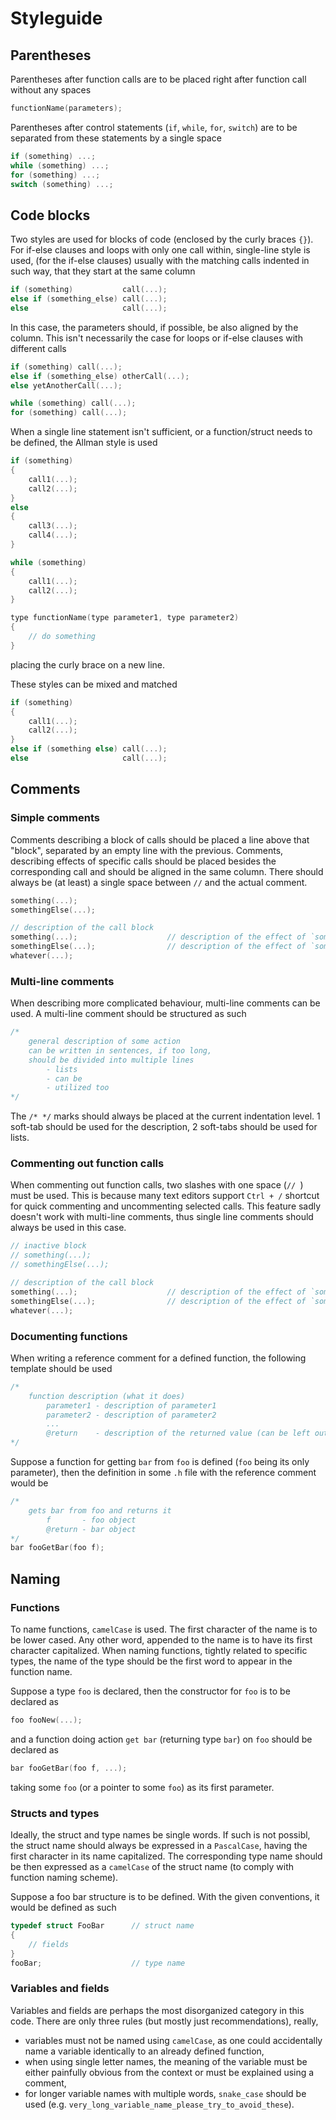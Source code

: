 # Styleguide

## Parentheses
Parentheses after function calls are to be placed right after function call without any spaces
```c
functionName(parameters);
```
Parentheses after control statements (`if`, `while`, `for`, `switch`) are to be separated from these statements by a single space
```c
if (something) ...;
while (something) ...;
for (something) ...;
switch (something) ...;
```

## Code blocks
Two styles are used for blocks of code (enclosed by the curly braces `{}`). For if-else clauses and loops with only one call within, single-line style is used, (for the if-else clauses) usually with the matching calls indented in such way, that they start at the same column
```c
if (something)           call(...);
else if (something_else) call(...);
else                     call(...);
```
In this case, the parameters should, if possible, be also aligned by the column. This isn't necessarily the case for loops or if-else clauses with different calls

```c
if (something) call(...);
else if (something_else) otherCall(...);
else yetAnotherCall(...);
```
```c
while (something) call(...);
for (something) call(...);
```
When a single line statement isn't sufficient, or a function/struct needs to be defined, the Allman style is used
```c
if (something)
{
    call1(...);
    call2(...);
}
else
{
    call3(...);
    call4(...);
}
```
```c
while (something)
{
    call1(...);
    call2(...);
}
```
```c
type functionName(type parameter1, type parameter2)
{
    // do something
}
```
placing the curly brace on a new line.

These styles can be mixed and matched
```c
if (something)
{
    call1(...);
    call2(...);
}
else if (something else) call(...);
else                     call(...);
```
## Comments
### Simple comments
Comments describing a block of calls should be placed a line above that "block", separated by an empty line with the previous. Comments, describing effects of specific calls should be placed besides the corresponding call and should be aligned in the same column. There should always be (at least) a single space between `//` and the actual comment.
```c
something(...);
somethingElse(...);

// description of the call block
something(...);                    // description of the effect of `something`
somethingElse(...);                // description of the effect of `somethingElse`
whatever(...);

```
### Multi-line comments
When describing more complicated behaviour, multi-line comments can be used. A multi-line comment should be structured as such
```c
/*
    general description of some action
    can be written in sentences, if too long,
    should be divided into multiple lines
        - lists
        - can be
        - utilized too
*/
```
The `/* */` marks should always be placed at the current indentation level. 1 soft-tab should be used for the description, 2 soft-tabs should be used for lists.

### Commenting out function calls
When commenting out function calls, two slashes with one space (`// `) must be used. This is because many text editors support `Ctrl + /` shortcut for quick commenting and uncommenting selected calls. This feature sadly doesn't work with multi-line comments, thus single line comments should always be used in this case.
```c
// inactive block
// something(...);
// somethingElse(...);

// description of the call block
something(...);                    // description of the effect of `something`
somethingElse(...);                // description of the effect of `somethingElse`
whatever(...);
```
### Documenting functions
When writing a reference comment for a defined function, the following template should be used
```c
/*
    function description (what it does)
        parameter1 - description of parameter1
        parameter2 - description of parameter2
        ...
        @return    - description of the returned value (can be left out if the return type is void)
*/
```
Suppose a function for getting `bar` from `foo` is defined (`foo` being its only parameter), then the definition in some `.h` file with the reference comment would be
```c
/*
    gets bar from foo and returns it
        f       - foo object
        @return - bar object
*/
bar fooGetBar(foo f);

``` 
## Naming
### Functions
To name functions, `camelCase` is used. The first character of the name is to be lower cased. Any other word, appended to the name is to have its first character capitalized. When naming functions, tightly related to specific types, the name of the type should be the first word to appear in the function name.

Suppose a type `foo` is declared, then the constructor for `foo` is to be declared as
```c
foo fooNew(...);
```
and a function doing action `get bar` (returning type `bar`) on `foo` should be declared as
```c
bar fooGetBar(foo f, ...);
```
taking some `foo` (or a pointer to some `foo`) as its first parameter.
### Structs and types
Ideally, the struct and type names be single words. If such is not possibl, the struct name should always be expressed in a `PascalCase`, having the first character in its name capitalized. The corresponding type name should be then expressed as a `camelCase` of the struct name (to comply with function naming scheme).

Suppose a foo bar structure is to be defined. With the given conventions, it would be defined as such
```c
typedef struct FooBar      // struct name
{
    // fields
}
fooBar;                    // type name
```

### Variables and fields
Variables and fields are perhaps the most disorganized category in this code. There are only three rules (but mostly just recommendations), really,
 - variables must not be named using `camelCase`, as one could accidentally name a variable identically to an already defined function,
 - when using single letter names, the meaning of the variable must be either painfully obvious from the context or must be explained using a comment,
 - for longer variable names with multiple words, `snake_case` should be used (e.g. `very_long_variable_name_please_try_to_avoid_these`).

